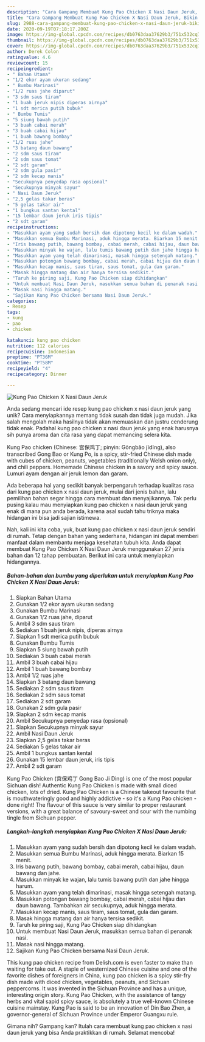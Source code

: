 ```yaml
---
description: "Cara Gampang Membuat Kung Pao Chicken X Nasi Daun Jeruk, Bikin Ngiler"
title: "Cara Gampang Membuat Kung Pao Chicken X Nasi Daun Jeruk, Bikin Ngiler"
slug: 2988-cara-gampang-membuat-kung-pao-chicken-x-nasi-daun-jeruk-bikin-ngiler
date: 2020-09-19T07:18:17.200Z
image: https://img-global.cpcdn.com/recipes/db0763daa37629b3/751x532cq70/kung-pao-chicken-x-nasi-daun-jeruk-foto-resep-utama.jpg
thumbnail: https://img-global.cpcdn.com/recipes/db0763daa37629b3/751x532cq70/kung-pao-chicken-x-nasi-daun-jeruk-foto-resep-utama.jpg
cover: https://img-global.cpcdn.com/recipes/db0763daa37629b3/751x532cq70/kung-pao-chicken-x-nasi-daun-jeruk-foto-resep-utama.jpg
author: Derek Colon
ratingvalue: 4.6
reviewcount: 15
recipeingredient:
- " Bahan Utama"
- "1/2 ekor ayam ukuran sedang"
- " Bumbu Marinasi"
- "1/2 ruas jahe diparut"
- "3 sdm saus tiram"
- "1 buah jeruk nipis diperas airnya"
- "1 sdt merica putih bubuk"
- " Bumbu Tumis"
- "5 siung bawah putih"
- "3 buah cabai merah"
- "3 buah cabai hijau"
- "1 buah bawang bombay"
- "1/2 ruas jahe"
- "3 batang daun bawang"
- "2 sdm saus tiram"
- "2 sdm saus tomat"
- "2 sdt garam"
- "2 sdm gula pasir"
- "2 sdm kecap manis"
- "Secukupnya penyedap rasa opsional"
- "Secukupnya minyak sayur"
- " Nasi Daun Jeruk"
- "2,5 gelas takar beras"
- "5 gelas takar air"
- "1 bungkus santan kental"
- "15 lembar daun jeruk iris tipis"
- "2 sdt garam"
recipeinstructions:
- "Masukkan ayam yang sudah bersih dan dipotong kecil ke dalam wadah."
- "Masukkan semua Bumbu Marinasi, aduk hingga merata. Biarkan 15 menit."
- "Iris bawang putih, bawang bombay, cabai merah, cabai hijau, daun bawang dan jahe."
- "Masukkan minyak ke wajan, lalu tumis bawang putih dan jahe hingga harum."
- "Masukkan ayam yang telah dimarinasi, masak hingga setengah matang."
- "Masukkan potongan bawang bombay, cabai merah, cabai hijau dan daun bawang. Tambahkan air secukupnya, aduk hingga merata."
- "Masukkan kecap manis, saus tiram, saus tomat, gula dan garam."
- "Masak hingga matang dan air hanya tersisa sedikit."
- "Taruh ke piring saji, Kung Pao Chicken siap dihidangkan"
- "Untuk membuat Nasi Daun Jeruk, masukkan semua bahan di penanak nasi."
- "Masak nasi hingga matang."
- "Sajikan Kung Pao Chicken bersama Nasi Daun Jeruk."
categories:
- Resep
tags:
- kung
- pao
- chicken

katakunci: kung pao chicken 
nutrition: 112 calories
recipecuisine: Indonesian
preptime: "PT36M"
cooktime: "PT58M"
recipeyield: "4"
recipecategory: Dinner

---
```



![Kung Pao Chicken X Nasi Daun Jeruk](https://img-global.cpcdn.com/recipes/db0763daa37629b3/751x532cq70/kung-pao-chicken-x-nasi-daun-jeruk-foto-resep-utama.jpg)

Anda sedang mencari ide resep kung pao chicken x nasi daun jeruk yang unik? Cara menyiapkannya memang tidak susah dan tidak juga mudah. Jika salah mengolah maka hasilnya tidak akan memuaskan dan justru cenderung tidak enak. Padahal kung pao chicken x nasi daun jeruk yang enak harusnya sih punya aroma dan cita rasa yang dapat memancing selera kita.

Kung Pao chicken (Chinese: 宫保鸡丁; pinyin: Gōngbǎo jīdīng), also transcribed Gong Bao or Kung Po, is a spicy, stir-fried Chinese dish made with cubes of chicken, peanuts, vegetables (traditionally Welsh onion only), and chili peppers. Homemade Chinese chicken in a savory and spicy sauce. Lumuri ayam dengan air jeruk lemon dan garam.

Ada beberapa hal yang sedikit banyak berpengaruh terhadap kualitas rasa dari kung pao chicken x nasi daun jeruk, mulai dari jenis bahan, lalu pemilihan bahan segar hingga cara membuat dan menyajikannya. Tak perlu pusing kalau mau menyiapkan kung pao chicken x nasi daun jeruk yang enak di mana pun anda berada, karena asal sudah tahu triknya maka hidangan ini bisa jadi sajian istimewa.


Nah, kali ini kita coba, yuk, buat kung pao chicken x nasi daun jeruk sendiri di rumah. Tetap dengan bahan yang sederhana, hidangan ini dapat memberi manfaat dalam membantu menjaga kesehatan tubuh kita. Anda dapat membuat Kung Pao Chicken X Nasi Daun Jeruk menggunakan 27 jenis bahan dan 12 tahap pembuatan. Berikut ini cara untuk menyiapkan hidangannya.

<!--inarticleads1-->

##### Bahan-bahan dan bumbu yang diperlukan untuk menyiapkan Kung Pao Chicken X Nasi Daun Jeruk:

1. Siapkan  Bahan Utama
1. Gunakan 1/2 ekor ayam ukuran sedang
1. Gunakan  Bumbu Marinasi
1. Gunakan 1/2 ruas jahe, diparut
1. Ambil 3 sdm saus tiram
1. Sediakan 1 buah jeruk nipis, diperas airnya
1. Siapkan 1 sdt merica putih bubuk
1. Gunakan  Bumbu Tumis
1. Siapkan 5 siung bawah putih
1. Sediakan 3 buah cabai merah
1. Ambil 3 buah cabai hijau
1. Ambil 1 buah bawang bombay
1. Ambil 1/2 ruas jahe
1. Siapkan 3 batang daun bawang
1. Sediakan 2 sdm saus tiram
1. Sediakan 2 sdm saus tomat
1. Sediakan 2 sdt garam
1. Gunakan 2 sdm gula pasir
1. Siapkan 2 sdm kecap manis
1. Ambil Secukupnya penyedap rasa (opsional)
1. Siapkan Secukupnya minyak sayur
1. Ambil  Nasi Daun Jeruk
1. Siapkan 2,5 gelas takar beras
1. Sediakan 5 gelas takar air
1. Ambil 1 bungkus santan kental
1. Gunakan 15 lembar daun jeruk, iris tipis
1. Ambil 2 sdt garam


Kung Pao Chicken (宫保鸡丁 Gong Bao Ji Ding) is one of the most popular Sichuan dish! Authentic Kung Pao Chicken is made with small diced chicken, lots of dried. Kung Pao Chicken is a Chinese takeout favourite that is mouthwateringly good and highly addictive - so it&#39;s a Kung Pao chicken - done right! The flavour of this sauce is very similar to proper restaurant versions, with a great balance of savoury-sweet and sour with the numbing tingle from Sichuan pepper. 

<!--inarticleads2-->

##### Langkah-langkah menyiapkan Kung Pao Chicken X Nasi Daun Jeruk:

1. Masukkan ayam yang sudah bersih dan dipotong kecil ke dalam wadah.
1. Masukkan semua Bumbu Marinasi, aduk hingga merata. Biarkan 15 menit.
1. Iris bawang putih, bawang bombay, cabai merah, cabai hijau, daun bawang dan jahe.
1. Masukkan minyak ke wajan, lalu tumis bawang putih dan jahe hingga harum.
1. Masukkan ayam yang telah dimarinasi, masak hingga setengah matang.
1. Masukkan potongan bawang bombay, cabai merah, cabai hijau dan daun bawang. Tambahkan air secukupnya, aduk hingga merata.
1. Masukkan kecap manis, saus tiram, saus tomat, gula dan garam.
1. Masak hingga matang dan air hanya tersisa sedikit.
1. Taruh ke piring saji, Kung Pao Chicken siap dihidangkan
1. Untuk membuat Nasi Daun Jeruk, masukkan semua bahan di penanak nasi.
1. Masak nasi hingga matang.
1. Sajikan Kung Pao Chicken bersama Nasi Daun Jeruk.


This kung pao chicken recipe from Delish.com is even faster to make than waiting for take out. A staple of westernized Chinese cuisine and one of the favorite dishes of foreigners in China, kung pao chicken is a spicy stir-fry dish made with diced chicken, vegetables, peanuts, and Sichuan peppercorns. It was invented in the Sichuan Province and has a unique, interesting origin story. Kung Pao Chicken, with the assistance of tangy herbs and vital sapid spicy sauce, is absolutely a true well-known Chinese cuisine mainstay. Kung Pao is said to be an innovation of Din Bao Zhen, a governor-general of Sichuan Province under Emperor Guangxu rule. 

Gimana nih? Gampang kan? Itulah cara membuat kung pao chicken x nasi daun jeruk yang bisa Anda praktikkan di rumah. Selamat mencoba!

